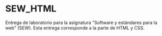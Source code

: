 # SEW_HTML
Entrega de laboratorio para la asignatura "Software y estándares para la web" (SEW). Esta entrega corresponde a la parte de HTML y CSS.
